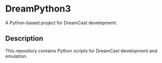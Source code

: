 # DreamPython3

A Python-based project for DreamCast development.

## Description
This repository contains Python scripts for DreamCast development and emulation.

